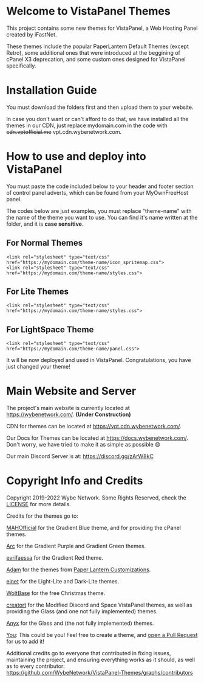 # Welcome to VistaPanel Themes
This project contains some new themes for VistaPanel, a Web Hosting Panel created by iFastNet.

These themes include the popular PaperLantern Default Themes (except Retro), some additional ones that were introduced at the beggining of cPanel X3 deprecation, and some custom ones designed for VistaPanel specifically.

# Installation Guide
You must download the folders first and then upload them to your website. 

In case you don't want or can't afford to do that, we have installed all the themes in our CDN, just replace mydomain.com in the code with ~~cdn.vptofficial.me~~ vpt.cdn.wybenetwork.com.

# How to use and deploy into VistaPanel
You must paste the code included below to your header and footer section of control panel adverts, which can be found from your MyOwnFreeHost panel.

The codes below are just examples, you must replace "theme-name" with the name of the theme you want to use.
You can find it's name written at the folder, and it is **case sensitive**.

## For Normal Themes
```
<link rel="stylesheet" type="text/css" href="https://mydomain.com/theme-name/icon_spritemap.css">
<link rel="stylesheet" type="text/css" href="https://mydomain.com/theme-name/styles.css">
```

## For Lite Themes
```
<link rel="stylesheet" type="text/css" href="https://mydomain.com/theme-name/styles.css">
```

## For LightSpace Theme
```
<link rel="stylesheet" type="text/css" href="https://mydomain.com/theme-name/panel.css">
```  

It will be now deployed and used in VistaPanel. Congratulations, you have just changed your theme!  

# Main Website and Server
The project's main website is currently located at https://wybenetwork.com/. **(Under Construction)**

CDN for themes can be located at https://vpt.cdn.wybenetwork.com/.

Our Docs for Themes can be located at https://docs.wybenetwork.com/. Don't worry, we have tried to make it as simple as possible :smile:

Our main Discord Server is at:
https://discord.gg/zArW8kC

# Copyright Info and Credits
Copyright 2019-2022 Wybe Network. Some Rights Reserved, check the [LICENSE](LICENSE.md) for more details.

Credits for the themes go to:

[MAHOfficial](https://github.com/mahofficial) for the Gradient Blue theme, and for providing the cPanel themes.

[Arc](https://github.com/zero-arc) for the Gradient Purple and Gradient Green themes.

[evrifaessa](https://github.com/evrifaessa) for the Gradient Red theme.

[Adam](https://github.com/adam/) for the themes from [Paper Lantern Customizations](https://github.com/CpanelInc/Paper_Lantern_Customizations).  

[einet](https://www.byet.net/index.php?/profile/519334-einet/) for the Light-Lite and Dark-Lite themes.

[WoltBase](https://applications.cpanel.net/listings/index/user/user:WoltBase) for the free Christmas theme.

[creatort](https://github.com/creatort) for the Modified Discord and Space VistaPanel themes, as well as providing the Glass (and one not fully implemented) themes.

[Anyx](https://github.com/4yx) for the Glass and (the not fully implemented) themes.

[You](https://github.com/settings/profile): This could be you! Feel free to create a theme, and [open a Pull Request](https://github.com/WybeNetwork/VistaPanel-Themes/compare) for us to add it! 

Additional credits go to everyone that contributed in fixing issues, maintaining the project, and ensuring everything works as it should, as well as to every contributor:  
https://github.com/WybeNetwork/VistaPanel-Themes/graphs/contributors